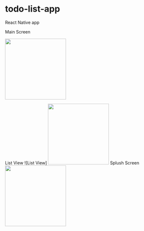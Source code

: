 # todo-list-app
React Native app

Main Screen

<img src="https://user-images.githubusercontent.com/68743727/172595206-3ef65d25-c6c3-400c-bf78-1c73ff339d2f.jpeg" alt="" width="200"/>

List View
![List View]
<img src="https://user-images.githubusercontent.com/68743727/172595395-6679cfc9-2f10-47f7-ad38-98519856ada3.jpeg" alt="" width="200"/>
Splush Screen
<img src="https://user-images.githubusercontent.com/68743727/172595444-a59136bc-11ac-417f-8bd9-b1f301368306.jpeg" alt="" width="200"/>
